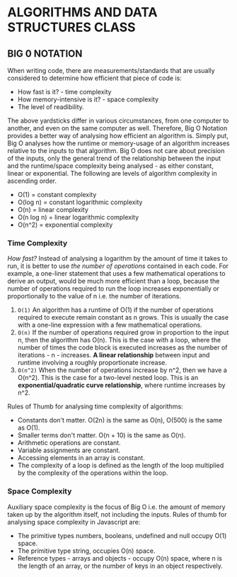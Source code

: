 # ALGORITHMS AND DATA STRUCTURES CLASS

## BIG 0 NOTATION
When writing code, there are measurements/standards that are usually considered to determine how efficient that piece of code is:

* How fast is it? - time complexity
* How memory-intensive is it? - space complexity
* The level of readibility.

The above yardsticks differ in various circumstances, from one computer to another, and even on the same computer as well. Therefore, Big O Notation provides a better way of analysing how efficient an algorithm is. Simply put, Big O analyses how the runtime or memory-usage of an algorithm increases relative to the inputs to that algorithm. Big O does not care about precision of the inputs, only the general trend of the relationship between the input and the runtime/space complexity being analysed - as either constant, linear or exponential. The following are levels of algorithm complexity in ascending order.

- O(1) = constant complexity
- O(log n) = constant logarithmic complexity
- O(n) = linear complexity
- O(n log n) = linear logarithmic complexity
- O(n^2) = exponential complexity

### Time Complexity
*How fast?* Instead of analysing a logarithm by the amount of time it takes to run, it is better to use *the number of operations* contained in each code. For example, a one-liner statement that uses a few mathematical operations to derive an output, would be much more efficient than a loop, because the number of operations required to run the loop increases exponentially or proportionally to the value of n i.e. the number of iterations.

1. `O(1)` An algorithm has a runtime of O(1) if the number of operations required to execute remain constant as n grows. This is usually the case with a one-line expression with a few mathematical operations.
2. `O(n)` If the number of operations required grow in proportion to the input n, then the algorithm has O(n). This is the case with a loop, where the number of times the code block is executed increases as the number of iterations - n - increases. **A linear relationship** between input and runtime involving a roughly proportionate increase.
3. `O(n^2)` When the number of operations increase by n^2, then we have a O(n^2). This is the case for a two-level nested loop. This is an **exponential/quadratic curve relationship**, where runtime increases by n^2.

Rules of Thumb for analysing time complexity of algorithms:
- Constants don't matter. O(2n) is the same as O(n), O(500) is the same as O(1).
- Smaller terms don't matter. O(n + 10) is the same as O(n).
- Arithmetic operations are constant.
- Variable assignments are constant.
- Accessing elements in an array is constant.
- The complexity of a loop is defined as the length of the loop multiplied by the complexity of the operations within the loop.

### Space Complexity
Auxiliary space complexity is the focus of Big O i.e. the amount of memory taken up by the algorithm itself, not including the inputs. Rules of thumb for analysing space complexity in Javascript are:
- The primitive types numbers, booleans, undefined and null occupy O(1) space.
- The primitive type string, occupies O(n) space.
- Reference types - arrays and objects - occupy O(n) space, where n is the length of an array, or the number of keys in an object respectively.